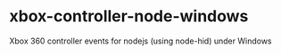 # xbox-controller-node-windows
Xbox 360 controller events for nodejs (using node-hid) under Windows
